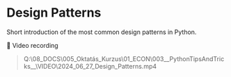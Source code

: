 
# Design Patterns

Short introduction of the most common design patterns in Python.

🎥 Video recording

 > Q:\08_DOCS\005_Oktatás_Kurzus\01_ECON\003__PythonTipsAndTricks__\VIDEO\2024_06_27_Design_Patterns.mp4

